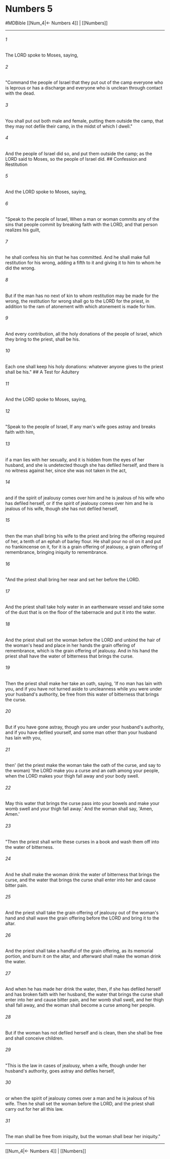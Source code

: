 # Numbers 5
#MDBible
[[Num_4|← Numbers 4]] | [[Numbers]]

***

###### 1 

The LORD spoke to Moses, saying, 

###### 2 

"Command the people of Israel that they put out of the camp everyone who is leprous or has a discharge and everyone who is unclean through contact with the dead. 

###### 3 

You shall put out both male and female, putting them outside the camp, that they may not defile their camp, in the midst of which I dwell." 

###### 4 

And the people of Israel did so, and put them outside the camp; as the LORD said to Moses, so the people of Israel did. ## Confession and Restitution 

###### 5 

And the LORD spoke to Moses, saying, 

###### 6 

"Speak to the people of Israel, When a man or woman commits any of the sins that people commit by breaking faith with the LORD, and that person realizes his guilt, 

###### 7 

he shall confess his sin that he has committed. And he shall make full restitution for his wrong, adding a fifth to it and giving it to him to whom he did the wrong. 

###### 8 

But if the man has no next of kin to whom restitution may be made for the wrong, the restitution for wrong shall go to the LORD for the priest, in addition to the ram of atonement with which atonement is made for him. 

###### 9 

And every contribution, all the holy donations of the people of Israel, which they bring to the priest, shall be his. 

###### 10 

Each one shall keep his holy donations: whatever anyone gives to the priest shall be his." ## A Test for Adultery 

###### 11 

And the LORD spoke to Moses, saying, 

###### 12 

"Speak to the people of Israel, If any man's wife goes astray and breaks faith with him, 

###### 13 

if a man lies with her sexually, and it is hidden from the eyes of her husband, and she is undetected though she has defiled herself, and there is no witness against her, since she was not taken in the act, 

###### 14 

and if the spirit of jealousy comes over him and he is jealous of his wife who has defiled herself, or if the spirit of jealousy comes over him and he is jealous of his wife, though she has not defiled herself, 

###### 15 

then the man shall bring his wife to the priest and bring the offering required of her, a tenth of an ephah of barley flour. He shall pour no oil on it and put no frankincense on it, for it is a grain offering of jealousy, a grain offering of remembrance, bringing iniquity to remembrance. 

###### 16 

"And the priest shall bring her near and set her before the LORD. 

###### 17 

And the priest shall take holy water in an earthenware vessel and take some of the dust that is on the floor of the tabernacle and put it into the water. 

###### 18 

And the priest shall set the woman before the LORD and unbind the hair of the woman's head and place in her hands the grain offering of remembrance, which is the grain offering of jealousy. And in his hand the priest shall have the water of bitterness that brings the curse. 

###### 19 

Then the priest shall make her take an oath, saying, 'If no man has lain with you, and if you have not turned aside to uncleanness while you were under your husband's authority, be free from this water of bitterness that brings the curse. 

###### 20 

But if you have gone astray, though you are under your husband's authority, and if you have defiled yourself, and some man other than your husband has lain with you, 

###### 21 

then' (let the priest make the woman take the oath of the curse, and say to the woman) 'the LORD make you a curse and an oath among your people, when the LORD makes your thigh fall away and your body swell. 

###### 22 

May this water that brings the curse pass into your bowels and make your womb swell and your thigh fall away.' And the woman shall say, 'Amen, Amen.' 

###### 23 

"Then the priest shall write these curses in a book and wash them off into the water of bitterness. 

###### 24 

And he shall make the woman drink the water of bitterness that brings the curse, and the water that brings the curse shall enter into her and cause bitter pain. 

###### 25 

And the priest shall take the grain offering of jealousy out of the woman's hand and shall wave the grain offering before the LORD and bring it to the altar. 

###### 26 

And the priest shall take a handful of the grain offering, as its memorial portion, and burn it on the altar, and afterward shall make the woman drink the water. 

###### 27 

And when he has made her drink the water, then, if she has defiled herself and has broken faith with her husband, the water that brings the curse shall enter into her and cause bitter pain, and her womb shall swell, and her thigh shall fall away, and the woman shall become a curse among her people. 

###### 28 

But if the woman has not defiled herself and is clean, then she shall be free and shall conceive children. 

###### 29 

"This is the law in cases of jealousy, when a wife, though under her husband's authority, goes astray and defiles herself, 

###### 30 

or when the spirit of jealousy comes over a man and he is jealous of his wife. Then he shall set the woman before the LORD, and the priest shall carry out for her all this law. 

###### 31 

The man shall be free from iniquity, but the woman shall bear her iniquity." 

***

[[Num_4|← Numbers 4]] | [[Numbers]]
